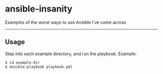 # ansible-insanity
Examples of the worst ways to use Ansible I've come across

---

## Usage

Step into each example directory, and run the playbook. Example:

```shell
$ cd example-dir
$ ansible-playbook playbook.yml
```
